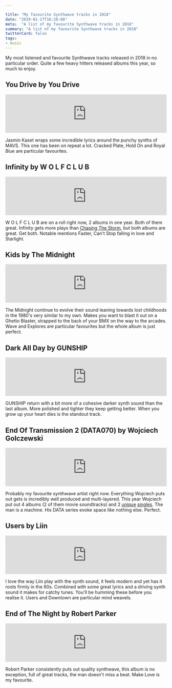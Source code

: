 ```yaml
---

title: "My favourite Synthwave tracks in 2018"
date: "2019-01-17T16:20:00"
meta:  "A list of my favourite Synthwave tracks in 2018"
summary: "A list of my favourite Synthwave tracks in 2018"
twitterCard: false
tags:
- music
---
```


My most listened and favourite Synthwave tracks released in 2018 in no particular order. Quite a few heavy hitters released albums this year, so much to enjoy.

## You Drive by You Drive

<iframe style="border: 0; width: 100%; height: 120px;" src="https://bandcamp.com/EmbeddedPlayer/album=3621042732/size=large/bgcol=333333/linkcol=e32c14/tracklist=false/artwork=small/transparent=true/" seamless><a href="http://youdrive.bandcamp.com/album/you-drive">You Drive by You Drive</a></iframe>

 Jasmin Kaset wraps some incredible lyrics around the punchy synths of MAVS. This one has been on repeat a lot. Cracked Plate, Hold On and Royal Blue are particular favourites.

## Infinity by W O L F C L U B

<iframe style="border: 0; width: 100%; height: 120px;" src="https://bandcamp.com/EmbeddedPlayer/album=593233621/size=large/bgcol=333333/linkcol=e32c14/tracklist=false/artwork=small/transparent=true/" seamless><a href="http://newretrowave.bandcamp.com/album/infinity">Infinity by W O L F C L U B</a></iframe>

 W O L F C L U B are on a roll right now, 2 albums in one year. Both of them great. Infinity gets more plays than [Chasing The Storm](https://timeslaves.bandcamp.com/album/chasing-the-storm), but both albums are great. Get both. Notable mentions Faster, Can't Stop falling in love and Starlight.

## Kids by The Midnight

<iframe style="border: 0; width: 100%; height: 120px;" src="https://bandcamp.com/EmbeddedPlayer/album=2628308238/size=large/bgcol=333333/linkcol=e32c14/tracklist=false/artwork=small/transparent=true/" seamless><a href="http://themidnight.bandcamp.com/album/kids">Kids by The Midnight</a></iframe>

The Midnight continue to evolve their sound leaning towards lost childhoods in the 1980's very similar to my own. Makes you want to blast it out on a Ghetto Blaster, strapped to the back of your BMX on the way to the arcades. Wave and Explores are particular favourites but the whole album is just perfect.

## Dark All Day by GUNSHIP

<iframe style="border: 0; width: 100%; height: 120px;" src="https://bandcamp.com/EmbeddedPlayer/album=2886736507/size=large/bgcol=333333/linkcol=e32c14/tracklist=false/artwork=small/transparent=true/" seamless><a href="http://gunshipmusic.bandcamp.com/album/dark-all-day">Dark All Day by GUNSHIP</a></iframe>

GUNSHIP return with a bit more of a cohesive darker synth sound than the last album. More polished and tighter they keep getting better. When you grow up your heart dies is the standout track.

## End Of Transmission 2 (DATA070) by Wojciech Golczewski

<iframe style="border: 0; width: 100%; height: 120px;" src="https://bandcamp.com/EmbeddedPlayer/album=4254039674/size=large/bgcol=333333/linkcol=e32c14/tracklist=false/artwork=small/transparent=true/" seamless><a href="http://wojciechgolczewski.bandcamp.com/album/end-of-transmission-2-data070">End Of Transmission 2 (DATA070) by Wojciech Golczewski</a></iframe>

Probably my favourite synthwave artist right now. Everything Wojciech puts out gets is incredibly well produced and multi-layered. This year Wojciech put out  4 albums (2 of them movie soundtracks) and 2 [unique](https://wojciechgolczewski.bandcamp.com/album/metus-data077a) [singles](https://wojciechgolczewski.bandcamp.com/album/fatum-data077b). The man is a machine. His DATA series evoke space like nothing else. Perfect.

## Users by Liin

<iframe style="border: 0; width: 100%; height: 120px;" src="https://bandcamp.com/EmbeddedPlayer/album=2419683042/size=large/bgcol=333333/linkcol=e32c14/tracklist=false/artwork=small/transparent=true/" seamless><a href="http://liin.bandcamp.com/album/users">Users by Liin</a></iframe>

I love the way Liin play with the synth sound, it feels modern and yet has it roots firmly in the 80s. Combined with some great lyrics and a driving synth sound it makes for catchy tunes. You'll be humming these before you realise it. Users and Downtown are particular mind weavels.


## End of The Night by Robert Parker

<iframe style="border: 0; width: 100%; height: 120px;" src="https://bandcamp.com/EmbeddedPlayer/album=821255260/size=large/bgcol=333333/linkcol=e32c14/tracklist=false/artwork=small/transparent=true/" seamless><a href="http://newretrowave.bandcamp.com/album/end-of-the-night">End of The Night by Robert Parker</a></iframe>

Robert Parker consistently puts out quality synthwave, this album is no exception, full of great tracks, the man doesn't miss a beat. Make Love is my favourite.
